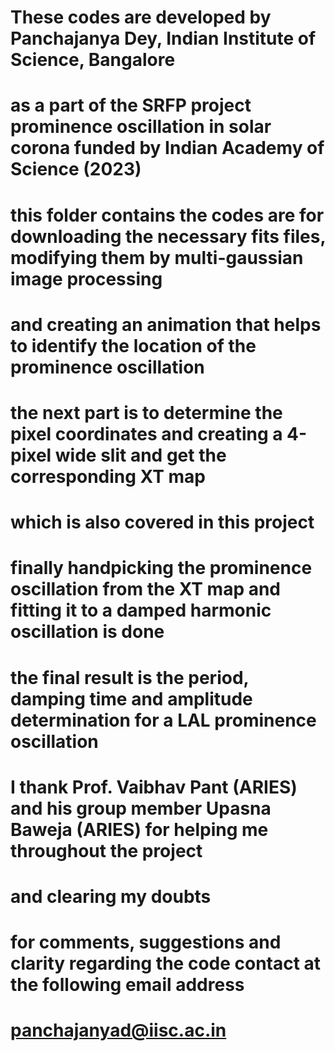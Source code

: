 # These codes are developed by Panchajanya Dey, Indian Institute of Science, Bangalore
# as a part of the SRFP project prominence oscillation in solar corona funded by Indian Academy of Science (2023)
# this folder contains the codes are for downloading the necessary fits files, modifying them by multi-gaussian image processing
# and creating an animation that helps to identify the location of the prominence oscillation
# the next part is to determine the pixel coordinates and creating a 4-pixel wide slit and get the corresponding XT map
# which is also covered in this project
# finally handpicking the prominence oscillation from the XT map and fitting it to a damped harmonic oscillation is done
# the final result is the period, damping time and amplitude determination for a LAL prominence oscillation
# I thank Prof. Vaibhav Pant (ARIES) and his group member Upasna Baweja (ARIES) for helping me throughout the project
# and clearing my doubts
# for comments, suggestions and clarity regarding the code contact at the following email address
# panchajanyad@iisc.ac.in
